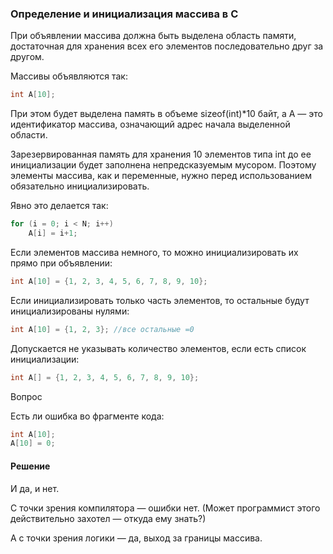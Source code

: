 ### Определение и инициализация массива в С ###

При объявлении массива должна быть выделена область памяти, достаточная для хранения всех 
его элементов последовательно друг за другом.

Массивы объявляются так:
```c
int A[10];
```
При этом будет выделена память в объеме sizeof(int)*10 байт, а A — это идентификатор массива, 
означающий адрес начала выделенной области.

Зарезервированная память для хранения 10 элементов типа int до ее инициализации будет заполнена 
непредсказуемым мусором. Поэтому элементы массива, как и переменные, нужно перед использованием 
обязательно инициализировать.

Явно это делается так:
```c
for (i = 0; i < N; i++)
    A[i] = i+1;
```
Если элементов массива немного, то можно инициализировать их прямо при объявлении:
```c
int A[10] = {1, 2, 3, 4, 5, 6, 7, 8, 9, 10};
```
Если инициализировать только часть элементов, то остальные будут инициализированы нулями:
```c
int A[10] = {1, 2, 3}; //все остальные =0
```
Допускается не указывать количество элементов, если есть список инициализации:
```c
int A[] = {1, 2, 3, 4, 5, 6, 7, 8, 9, 10};
```
Вопрос

Есть ли ошибка во фрагменте кода:
```c
int A[10];
A[10] = 0;
```

#### Решение ####
И да, и нет.

С точки зрения компилятора — ошибки нет. (Может программист этого действительно захотел — откуда 
ему знать?)

А с точки зрения логики — да, выход за границы массива.
